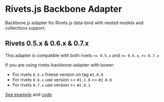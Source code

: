 # Rivets.js Backbone Adapter

Backbone.js adapter for Rivets.js data-bind with nested models and collections support.

## Rivets 0.5.x & 0.6.x & 0.7.x

This adapter is compatible with both rivets `<= 0.5.x` and `>= 0.6.x`, `>= 0.7.x`

If you are using rivets-backbone-adapter with bower:
 * For rivets `0.5.x` freese version on tag `#1.0.0`
 * For rivets `0.6.x` use version >= `#1.1.0` <= `#2.0.0`
 * For rivets `0.7.x` use version >= `#2.0.1`

[See example](http://azproduction.ru/rivets-backbone-adapter/example/index.html) and [code](example/index.html)
